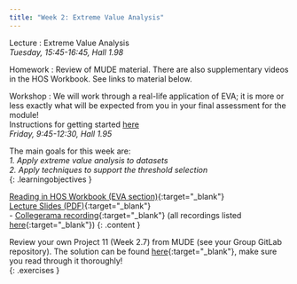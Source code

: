 ```yaml
---
title: "Week 2: Extreme Value Analysis"
---
```

<!-- <a href="" target="_blank"></a> -->
<!-- This will make a piece of text, followed by a button that is a hyperlink that opens in a new tab -->
<!-- In-Class Session <a href="https://tudelft-citg.github.io/HOS-prob-design/homework/HW_05_assignment.html" target="_blank">HW 5 Due</a>{: .label .label-red } -->

Lecture
: Extreme Value Analysis
  <br><em>Tuesday, 15:45-16:45, Hall 1.98</em>

Homework
: Review of MUDE material. There are also supplementary videos in the HOS Workbook. See links to material below.

Workshop
: We will work through a real-life application of EVA; it is more or less exactly what will be expected from you in your final assessment for the module!
  <br>Instructions for getting started [here](https://tudelft-citg.github.io/HOS-prob-design-24/workshop/02)
  <br><em>Friday, 9:45-12:30, Hall 1.95</em>

<!-- Holidays
: None -->

The main goals for this week are:<br>
<i>1. Apply extreme value analysis to datasets</i><br>
<i>2. Apply techniques to support the threshold selection</i><br>
{: .learningobjectives }

[Reading in HOS Workbook (EVA section)](https://teachbooks.github.io/HOS-workbook/intro.html){:target="_blank"}<br>
[Lecture Slides (PDF)](./assets/lecture_slides/02_lecture_EVA.pdf){:target="_blank"}<br>- [Collegerama recording](https://collegeramavideoportal.tudelft.nl/catalogue/ciem4220/presentation/484826b216254b3b93b482dc9d26c2bc1d?academicYear=2023-2024-ciem4220){:target="_blank"} (all recordings listed [here](https://collegeramavideoportal.tudelft.nl/catalogue/ciem4220/){:target="_blank"})
{: .content }

 Review your own Project 11 (Week 2.7) from MUDE (see your Group GitLab repository). The solution can be found [here](https://mude.citg.tudelft.nl/course-files/Project_11/){:target="_blank"}, make sure you read through it thoroughly!<br>
{: .exercises }